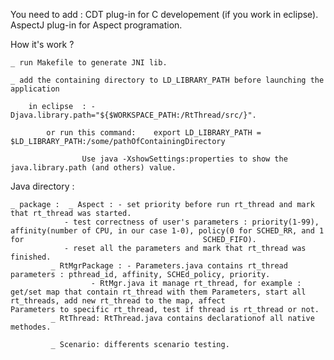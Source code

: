 
You need to add : 
		 CDT plug-in for C developement (if you work in eclipse).
		 AspectJ plug-in for Aspect programation.	

		


How it's work ? 

	_ run Makefile to generate JNI lib.

	_ add the containing directory to LD_LIBRARY_PATH before launching the application

		in eclipse  : -Djava.library.path="${$WORKSPACE_PATH:/RtThread/src/}".

        	or run this command:	export LD_LIBRARY_PATH = $LD_LIBRARY_PATH:/some/pathOfContainingDirectory

					Use java -XshowSettings:properties to show the java.library.path (and others) value.



Java directory :

	_ package :  _ Aspect : - set priority before run rt_thread and mark that rt_thread was started.
				- test correctness of user's parameters : priority(1-99), affinity(number of CPU, in our case 1-0), policy(0 for SCHED_RR, and 1 for 										SCHED_FIFO).
				- reset all the parameters and mark that rt_thread was finished.
		     _ RtMgrPackage : - Parameters.java contains rt_thread parameters : pthread_id, affinity, SCHEd_policy, priority.
				      - RtMgr.java it manage rt_thread, for example : get/set map that contain rt_thread with them Parameters, start all rt_threads, add new rt_thread to the map, affect 											      Parameters to specific rt_thread, test if thread is rt_thread or not.
		     _ RtThread: RtThread.java contains declarationof all native methodes. 

		     _ Scenario: differents scenario testing.
		    





 
